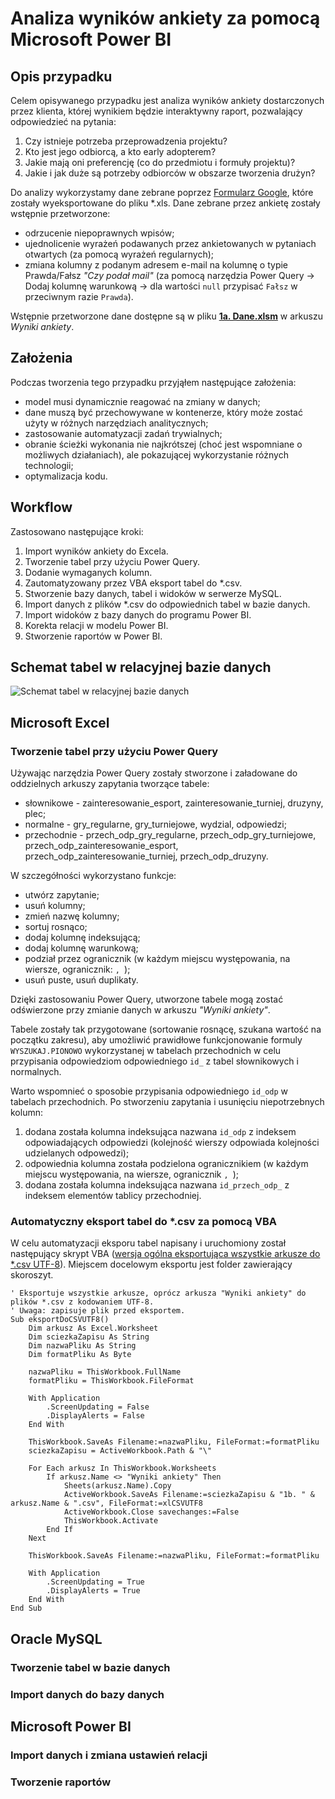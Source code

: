 # Analiza wyników ankiety za pomocą Microsoft Power BI
## Opis przypadku
Celem opisywanego przypadku jest analiza wyników ankiety dostarczonych przez klienta, której wynikiem będzie interaktywny raport, pozwalający odpowiedzieć na pytania:
1. Czy istnieje potrzeba przeprowadzenia projektu?
2. Kto jest jego odbiorcą, a kto early adopterem?
3. Jakie mają oni preferencję (co do przedmiotu i formuły projektu)?
4. Jakie i jak duże są potrzeby odbiorców w obszarze tworzenia drużyn?

Do analizy wykorzystamy dane zebrane poprzez [Formularz Google](https://www.google.com/intl/pl_pl/forms/about/), które zostały wyeksportowane do pliku *.xls. Dane zebrane przez ankietę zostały wstępnie przetworzone:
* odrzucenie niepoprawnych wpisów;
* ujednolicenie wyrażeń podawanych przez ankietowanych w pytaniach otwartych (za pomocą wyrażeń regularnych);
* zmiana kolumny z podanym adresem e-mail na kolumnę o typie Prawda/Fałsz *"Czy podał mail"* (za pomocą narzędzia Power Query -> Dodaj kolumnę warunkową -> dla wartości `null` przypisać `Fałsz` w przeciwnym razie `Prawda`).

Wstępnie przetworzone dane dostępne są w pliku [**1a. Dane.xlsm**](https://github.com/LuxF3rre/Data-Science-Analiza-ankiety-Excel-VBA-MySQL-Power-BI/blob/master/1a.%20Dane.xlsm) w arkuszu *Wyniki ankiety*.
## Założenia 
Podczas tworzenia tego przypadku przyjąłem następujące założenia:
* model musi dynamicznie reagować na zmiany w danych;
* dane muszą być przechowywane w kontenerze, który może zostać użyty w różnych narzędziach analitycznych;
* zastosowanie automatyzacji zadań trywialnych;
* obranie ścieżki wykonania nie najkrótszej (choć jest wspomniane o możliwych działaniach), ale pokazującej wykorzystanie różnych technologii;
* optymalizacja kodu.
## Workflow
Zastosowano następujące kroki:
1. Import wyników ankiety do Excela.
2. Tworzenie tabel przy użyciu Power Query.
3. Dodanie wymaganych kolumn.
4. Zautomatyzowany przez VBA eksport tabel do *.csv.
5. Stworzenie bazy danych, tabel i widoków w serwerze MySQL.
6. Import danych z plików *.csv do odpowiednich tabel w bazie danych.
7. Import widoków z bazy danych do programu Power BI.
8. Korekta relacji w modelu Power BI.
9. Stworzenie raportów w Power BI.
## Schemat tabel w relacyjnej bazie danych
![Schemat tabel w relacyjnej bazie danych](https://github.com/LuxF3rre/Data-Science-Analiza-ankiety-Excel-VBA-MySQL-Power-BI/blob/master/Pliki%20pomocnicze/schemat%20tabel.png)
## Microsoft Excel
### Tworzenie tabel przy użyciu Power Query
Używając narzędzia Power Query zostały stworzone i załadowane do oddzielnych arkuszy zapytania tworzące tabele:
* słownikowe - zainteresowanie_esport, zainteresowanie_turniej, druzyny, plec;
* normalne - gry_regularne, gry_turniejowe, wydzial, odpowiedzi;
* przechodnie - przech_odp_gry_regularne, przech_odp_gry_turniejowe, przech_odp_zainteresowanie_esport, przech_odp_zainteresowanie_turniej, przech_odp_druzyny.
  
W szczegółności wykorzystano funkcje:
* utwórz zapytanie;
* usuń kolumny;
* zmień nazwę kolumny;
* sortuj rosnąco;
* dodaj kolumnę indeksującą;
* dodaj kolumnę warunkową;
* podział przez ogranicznik (w każdym miejscu występowania, na wiersze, ogranicznik: `, `);
* usuń puste, usuń duplikaty.

Dzięki zastosowaniu Power Query, utworzone tabele mogą zostać odświerzone przy zmianie danych w arkuszu *"Wyniki ankiety"*.

Tabele zostały tak przygotowane (sortowanie rosnącę, szukana wartość na początku zakresu), aby umożliwić prawidłowe funkcjonowanie formuly `WYSZUKAJ.PIONOWO` wykorzystanej w tabelach przechodnich w celu przypisania odpowiedziom odpowiedniego `id_` z tabel słownikowych i normalnych.

Warto wspomnieć o sposobie przypisania odpowiedniego `id_odp` w tabelach przechodnich. Po stworzeniu zapytania i usunięciu niepotrzebnych kolumn:
1. dodana została kolumna indeksująca nazwana `id_odp` z indeksem odpowiadających odpowiedzi (kolejność wierszy odpowiada kolejności udzielanych odpowedzi);
2. odpowiednia kolumna została podzielona ogranicznikiem (w każdym miejscu występowania, na wiersze, ogranicznik `, `);
3. dodana została kolumna indeksująca nazwana `id_przech_odp_` z indeksem elementów tablicy przechodniej.
### Automatyczny eksport tabel do *.csv za pomocą VBA
W celu automatyzacji eksporu tabel napisany i uruchomiony został następujący skrypt VBA ([wersja ogólna eksportująca wszystkie arkusze do *.csv UTF-8](https://github.com/LuxF3rre/Handy-VBA-Scripts/blob/master/Excel/MassExportToCSV_UTF8.vb)). Miejscem docelowym eksportu jest folder zawierający skoroszyt.
```vbnet
' Eksportuje wszystkie arkusze, oprócz arkusza "Wyniki ankiety" do plików *.csv z kodowaniem UTF-8.
' Uwaga: zapisuje plik przed eksportem.
Sub eksportDoCSVUTF8()
    Dim arkusz As Excel.Worksheet
    Dim sciezkaZapisu As String
    Dim nazwaPliku As String
    Dim formatPliku As Byte
    
    nazwaPliku = ThisWorkbook.FullName
    formatPliku = ThisWorkbook.FileFormat
    
    With Application
        .ScreenUpdating = False
        .DisplayAlerts = False
    End With
    
    ThisWorkbook.SaveAs Filename:=nazwaPliku, FileFormat:=formatPliku
    sciezkaZapisu = ActiveWorkbook.Path & "\"
        
    For Each arkusz In ThisWorkbook.Worksheets
        If arkusz.Name <> "Wyniki ankiety" Then
            Sheets(arkusz.Name).Copy
            ActiveWorkbook.SaveAs Filename:=sciezkaZapisu & "1b. " & arkusz.Name & ".csv", FileFormat:=xlCSVUTF8
            ActiveWorkbook.Close savechanges:=False
            ThisWorkbook.Activate
        End If
    Next
    
    ThisWorkbook.SaveAs Filename:=nazwaPliku, FileFormat:=formatPliku
    
    With Application
        .ScreenUpdating = True
        .DisplayAlerts = True
    End With
End Sub
```
## Oracle MySQL
### Tworzenie tabel w bazie danych

### Import danych do bazy danych

## Microsoft Power BI
### Import danych i zmiana ustawień relacji

### Tworzenie raportów
